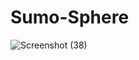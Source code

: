 # Sumo-Sphere
![Screenshot (38)](https://github.com/SibasisRath/Sumo-Sphere/assets/57254317/e804e5e9-bc58-40dd-960f-95a2c68e30ae)
